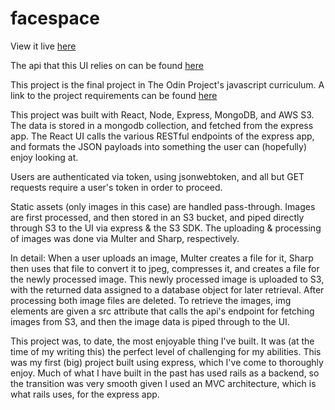 <h1>facespace</h1>

View it live [here](https://nsars19.github.io/facebookish/)

The api that this UI relies on can be found [here](https://github.com/nsars19/facebookish-api)

This project is the final project in The Odin Project's javascript curriculum.
A link to the project requirements can be found [here](https://www.theodinproject.com/paths/full-stack-ruby-on-rails/courses/javascript/lessons/final-project-116ff273-1e55-4055-bd7f-146c17d0ec9c)

This project was built with React, Node, Express, MongoDB, and AWS S3.
The data is stored in a mongodb collection, and fetched from the express app. The React UI calls the various RESTful endpoints of the express app, and formats the JSON payloads into something the user can (hopefully) enjoy looking at.

Users are authenticated via token, using jsonwebtoken, and all but GET requests require a user's token in order to proceed. 

Static assets (only images in this case) are handled pass-through. Images are first processed, and then stored in an S3 bucket, and piped directly through S3 to the UI via express & the S3 SDK. The uploading & processing of images was done via Multer and Sharp, respectively. 

In detail: When a user uploads an image, Multer creates a file for it, Sharp then uses that file to convert it to jpeg, compresses it, and creates a file for the newly processed image. This newly processed image is uploaded to S3, with the returned data assigned to a database object for later retrieval. After processing both image files are deleted. To retrieve the images, img elements are given a src attribute that calls the api's endpoint for fetching images from S3, and then the image data is piped through to the UI.

This project was, to date, the most enjoyable thing I've built. It was (at the time of my writing this) the perfect level of challenging for my abilities. This was my first (big) project built using express, which I've come to thoroughly enjoy. Much of what I have built in the past has used rails as a backend, so the transition was very smooth given I used an MVC architecture, which is what rails uses, for the express app.
